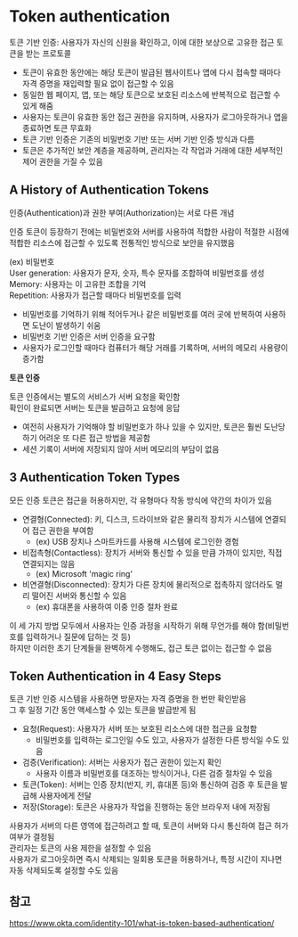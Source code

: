 # Token authentication

토큰 기반 인증: 사용자가 자신의 신원을 확인하고, 이에 대한 보상으로 고유한 접근 토큰을 받는 프로토콜

- 토큰이 유효한 동안에는 해당 토큰이 발급된 웹사이트나 앱에 다시 접속할 때마다 자격 증명을 재입력할 필요 없이 접근할 수 있음
- 동일한 웹 페이지, 앱, 또는 해당 토큰으로 보호된 리소스에 반복적으로 접근할 수 있게 해줌
- 사용자는 토큰이 유효한 동안 접근 권한을 유지하며, 사용자가 로그아웃하거나 앱을 종료하면 토큰 무효화
- 토큰 기반 인증은 기존의 비밀번호 기반 또는 서버 기반 인증 방식과 다름
- 토큰은 추가적인 보안 계층을 제공하며, 관리자는 각 작업과 거래에 대한 세부적인 제어 권한을 가질 수 있음

## A History of Authentication Tokens

인증(Authentication)과 권한 부여(Authorization)는 서로 다른 개념

인증 토큰이 등장하기 전에는 비밀번호와 서버를 사용하여 적합한 사람이 적절한 시점에 적합한 리소스에 접근할 수 있도록 전통적인 방식으로 보안을 유지했음

(ex) 비밀번호  
User generation: 사용자가 문자, 숫자, 특수 문자를 조합하여 비밀번호를 생성
Memory: 사용자는 이 고유한 조합을 기억  
Repetition: 사용자가 접근할 때마다 비밀번호를 입력

- 비밀번호를 기억하기 위해 적어두거나 같은 비밀번호를 여러 곳에 반복하여 사용하면 도난이 발생하기 쉬움
- 비밀번호 기반 인증은 서버 인증을 요구함
- 사용자가 로그인할 때마다 컴퓨터가 해당 거래를 기록하며, 서버의 메모리 사용량이 증가함

**토큰 인증**

토큰 인증에서는 별도의 서비스가 서버 요청을 확인함  
확인이 완료되면 서버는 토큰을 발급하고 요청에 응답

- 여전히 사용자가 기억해야 할 비밀번호가 하나 있을 수 있지만, 토큰은 훨씬 도난당하기 어려운 또 다른 접근 방법을 제공함
- 세션 기록이 서버에 저장되지 않아 서버 메모리의 부담이 없음

## 3 Authentication Token Types

모든 인증 토큰은 접근을 허용하지만, 각 유형마다 작동 방식에 약간의 차이가 있음

- 연결형(Connected): 키, 디스크, 드라이브와 같은 물리적 장치가 시스템에 연결되어 접근 권한을 부여함
  - (ex) USB 장치나 스마트카드를 사용해 시스템에 로그인한 경험
- 비접촉형(Contactless): 장치가 서버와 통신할 수 있을 만큼 가까이 있지만, 직접 연결되지는 않음
  - (ex) Microsoft 'magic ring'
- 비연결형(Disconnected): 장치가 다른 장치에 물리적으로 접촉하지 않더라도 멀리 떨어진 서버와 통신할 수 있음
  - (ex) 휴대폰을 사용하여 이중 인증 절차 완료

이 세 가지 방법 모두에서 사용자는 인증 과정을 시작하기 위해 무언가를 해야 함(비밀번호를 입력하거나 질문에 답하는 것 등)  
하지만 이러한 초기 단계들을 완벽하게 수행해도, 접근 토큰 없이는 접근할 수 없음

## Token Authentication in 4 Easy Steps

토큰 기반 인증 시스템을 사용하면 방문자는 자격 증명을 한 번만 확인받음  
그 후 일정 기간 동안 액세스할 수 있는 토큰을 발급받게 됨

- 요청(Request): 사용자가 서버 또는 보호된 리소스에 대한 접근을 요청함
  - 비밀번호를 입력하는 로그인일 수도 있고, 사용자가 설정한 다른 방식일 수도 있음
- 검증(Verification): 서버는 사용자가 접근 권한이 있는지 확인
  - 사용자 이름과 비밀번호를 대조하는 방식이거나, 다른 검증 절차일 수 있음
- 토큰(Token): 서버는 인증 장치(반지, 키, 휴대폰 등)와 통신하여 검증 후 토큰을 발급해 사용자에게 전달
- 저장(Storage): 토큰은 사용자가 작업을 진행하는 동안 브라우저 내에 저장됨

사용자가 서버의 다른 영역에 접근하려고 할 때, 토큰이 서버와 다시 통신하여 접근 허가 여부가 결정됨  
관리자는 토큰의 사용 제한을 설정할 수 있음  
사용자가 로그아웃하면 즉시 삭제되는 일회용 토큰을 허용하거나, 특정 시간이 지나면 자동 삭제되도록 설정할 수도 있음

## 참고

https://www.okta.com/identity-101/what-is-token-based-authentication/
